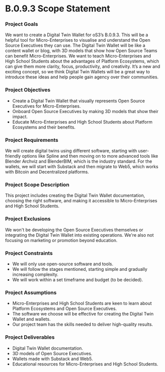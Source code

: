 # B.0.9.3 Scope Statement

### Project Goals

We want to create a Digital Twin Wallet for oS3’s B.0.9.3. This will be a helpful tool for Micro-Enterprises to visualise and understand the Open Source Executives they can use. The Digital Twin Wallet will be like a content wallet or blog, with 3D models that show how Open Source Teams can benefit Micro-Enterprises. We want to teach Micro-Enterprises and High School Students about the advantages of Platform Ecosystems, which can give them more clarity, focus, productivity, and creativity. It’s a new and exciting concept, so we think Digital Twin Wallets will be a great way to introduce these ideas and help people gain agency over their communities.

### Project Objectives

* Create a Digital Twin Wallet that visually represents Open Source Executives for Micro-Enterprises.
* Onboard Open Source Executives by making 3D models that show their impact.
* Educate Micro-Enterprises and High School Students about Platform Ecosystems and their benefits.

### Project Requirements

We will create digital twins using different software, starting with user-friendly options like Spline and then moving on to more advanced tools like Blender Archviz and BlenderBIM, which is the industry standard. For the wallets, we will start with Substack and then migrate to Web5, which works with Bitcoin and Decentralized platforms.

### Project Scope Description

This project includes creating the Digital Twin Wallet documentation, choosing the right software, and making it accessible to Micro-Enterprises and High School Students.

### Project Exclusions

We won't be developing the Open Source Executives themselves or integrating the Digital Twin Wallet into existing operations. We're also not focusing on marketing or promotion beyond education.

### Project Constraints

* We will only use open-source software and tools.
* We will follow the stages mentioned, starting simple and gradually increasing complexity.
* We will work within a set timeframe and budget (to be decided).

### Project Assumptions

* Micro-Enterprises and High School Students are keen to learn about Platform Ecosystems and Open Source Executives.
* The software we choose will be effective for creating the Digital Twin Wallet and wallets.
* Our project team has the skills needed to deliver high-quality results.

### Project Deliverables

* Digital Twin Wallet documentation.
* 3D models of Open Source Executives.
* Wallets made with Substack and Web5.
* Educational resources for Micro-Enterprises and High School Students.
